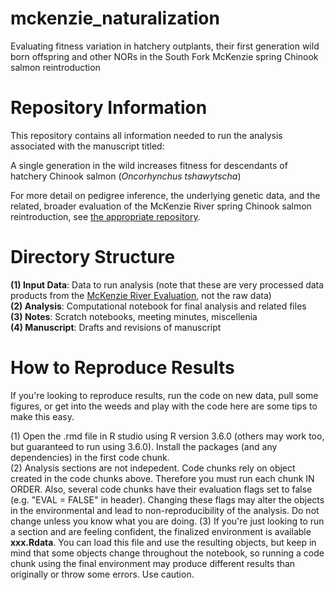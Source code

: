# mckenzie_naturalization

Evaluating fitness variation in hatchery outplants, their first generation wild born offspring and other NORs in the  South Fork McKenzie spring Chinook salmon reintroduction

# Repository Information

This repository contains all information needed to run the analysis associated with the manuscript titled:

A single generation in the wild increases fitness for descendants of hatchery Chinook salmon (_Oncorhynchus tshawytscha_)

For more detail on pedigree inference, the underlying genetic data, and the related, broader evaluation of the McKenzie River spring Chinook salmon reintroduction, see [the appropriate repository](https://github.com/david-dayan/mckenzie_2022). 

# Directory Structure

__(1) Input Data__: Data to run analysis (note that these are very processed data products from the [McKenzie River Evaluation](https://github.com/david-dayan/mckenzie_2022), not the raw data)  
__(2) Analysis__: Computational notebook for final analysis and related files   
__(3) Notes__: Scratch notebooks, meeting minutes, miscellenia  
__(4) Manuscript__: Drafts and revisions of manuscript  


# How to Reproduce Results

If you're looking to reproduce results, run the code on new data, pull some figures, or get into the weeds and play with the code here are some tips to make this easy. 

(1) Open the .rmd file in R studio using R version 3.6.0 (others may work too, but guaranteed to run using 3.6.0). Install the packages (and any dependencies) in the first code chunk.   
(2) Analysis sections are not indepedent. Code chunks rely on object created in the code chunks above. Therefore you must run each chunk IN ORDER. Also, several code chunks have their evaluation flags set to false (e.g. "EVAL = FALSE" in header). Changing these flags may alter the objects in the environmental and lead to non-reproducibility of the analysis. Do not change unless you know what you are doing.
(3)  If you're just looking to run a section and are feeling confident, the finalized environment is available __xxx.Rdata__. You can load this file and use the resulting objects, but keep in mind that some objects change throughout the notebook, so running a code chunk using the final environment may produce different results than originally or throw some errors. Use caution.

